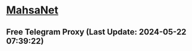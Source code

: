 
# [MahsaNet](https://t.me/mahsa_net)
## Free Telegram Proxy (Last Update: 2024-05-22 07:39:22)

    